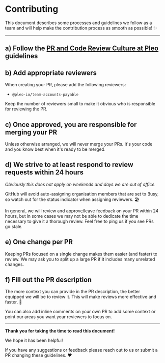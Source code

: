 # Contributing

This document describes some processes and guidelines we follow as a team and will help make the contribution process as smooth as possible! ✨

---

## a) Follow the [PR and Code Review Culture at Pleo](https://www.notion.so/pleo/PR-and-Code-Review-Culture-at-Pleo-220324344eb849f3b636cd00a28b4a41) guidelines

## b) Add appropriate reviewers

When creating your PR, please add the following reviewers:

- `@pleo-io/team-accounts-payable`

Keep the number of reviewers small to make it obvious who is responsible for reviewing the PR.

## c) Once approved, you are responsible for merging your PR

Unless otherwise arranged, we will never merge your PRs. It's your code and you know best when it's ready to be merged.

## d) We strive to at least respond to review requests within 24 hours

_Obviously this does not apply on weekends and days we are out of office._

GitHub will avoid auto-assigning organisation members that are set to Busy, so watch out for the status indicator when assigning reviewers. 🏖

In general, we will review and approve/leave feedback on your PR within 24 hours, but in some cases we may not be able to dedicate the time necessary to give it a thorough review. Feel free to ping us if you see PRs go stale.

## e) One change per PR

Keeping PRs focused on a single change makes them easier (and faster) to review. We may ask you to split up a large PR if it includes many unrelated changes.

## f) Fill out the PR description

The more context you can provide in the PR description, the better equipped we will be to review it.
This will make reviews more effective and faster. 🚀

You can also add inline comments on your own PR to add some context or point our areas you want your reviewers to focus on.

---

**Thank you for taking the time to read this document!**

We hope it has been helpful!

If you have any suggestions or feedback please reach out to us or submit a PR changing these guidelines. ❤️
